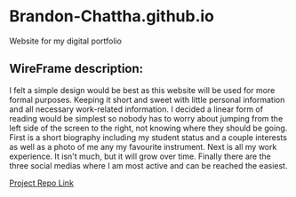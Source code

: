 # Brandon-Chattha.github.io
Website for my digital portfolio

## WireFrame description:
I felt a simple design would be best as this website will be used for more formal purposes. Keeping it short and sweet with little personal information and all necessary work-related information. I decided a linear form of reading would be simplest so nobody has to worry about jumping from the left side of the screen to the right, not knowing where they should be going. First is a short biography including my student status and a couple interests as well as a photo of me any my favourite instrument. Next is all my work experience. It isn't much, but it will grow over time. Finally there are the three social medias where I am most active and can be reached the easiest.

[Project Repo Link](https://github.com/Carbonate1/Brandon-Chattha.github.io.git)